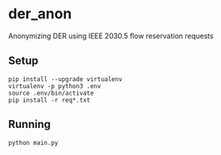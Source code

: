 # der_anon
Anonymizing DER using IEEE 2030.5 flow reservation requests

## Setup

```
pip install --upgrade virtualenv
virtualenv -p python3 .env
source .env/bin/activate
pip install -r req*.txt
```

## Running

```
python main.py
```